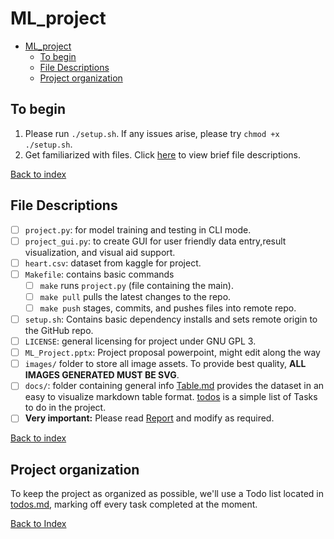 # ML_project

- [ML\_project](#ml_project)
  - [To begin](#to-begin)
  - [File Descriptions](#file-descriptions)
  - [Project organization](#project-organization)

## To begin

1. Please run `./setup.sh`. If any issues arise, please try `chmod +x ./setup.sh`.
2. Get familiarized with files. Click [here](#file-descriptions) to view brief file descriptions.

[Back to index](#ml_project)

## File Descriptions

- [ ] `project.py`: for model training and testing in CLI mode.
- [ ] `project_gui.py`: to create GUI for user friendly data entry,result visualization, and visual aid support.
- [ ] `heart.csv`: dataset from kaggle for project.
- [ ] `Makefile`: contains basic commands
  - [ ] `make` runs `project.py` (file containing the main).
  - [ ] `make pull` pulls the latest changes to the repo.
  - [ ] `make push` stages, commits, and pushes files into remote repo.
- [ ] `setup.sh`: Contains basic dependency installs and sets remote origin to the GitHub repo.
- [ ] `LICENSE`: general licensing for project under GNU GPL 3.
- [ ] `ML_Project.pptx`: Project proposal powerpoint, might edit along the way
- [ ] `images/` folder to store all image assets. To provide best quality, **ALL IMAGES GENERATED MUST BE SVG**.
- [ ] `docs/`: folder containing general info [Table.md](./docs/Table.md) provides the dataset in an easy to visualize markdown table format. [todos](./docs/todos.md) is a simple list of Tasks to do in the project.
- [ ] **Very important:** Please read [Report](./docs/[F24-ML]Project%20Report%20-%20Rafael%20Garcia%20and%20Fernando%20Muñoz.md) and modify as required.

[Back to index](#ml_project)

## Project organization

To keep the project as organized as possible, we'll use a Todo list located in [todos.md](./docs/todos.md), marking off every task completed at the moment.

[Back to Index](#ml_project)